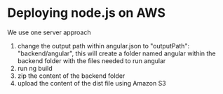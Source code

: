# Deploying node.js on AWS

We use one server approach

1. change the output path within angular.json to "outputPath": "backend/angular", this will create a folder named angular within the backend folder with the files needed to run angular
2. run ng build 
3. zip the content of the backend folder
4. upload the content of the dist file using Amazon S3
